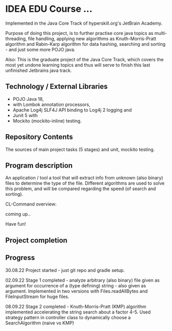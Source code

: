 # IDEA EDU Course ...

Implemented in the Java Core Track of hyperskill.org's JetBrain Academy.

Purpose of doing this project, is to further practise core java topics as multi-threading, file handling, applying
new algorithms as Knuth-Morris-Pratt algorithm and Rabin-Karp algorithm for data hashing, searching and sorting - and just some more POJO java.

Also: This is the graduate project of the Java Core Track, which covers the most yet undone learning topics and thus
will serve to finish this last unfinished Jetbrains java track.

## Technology / External Libraries

- POJO Java 18,
- with Lombok annotation processors,
- Apache Log4j SLF4J API binding to Log4j 2 logging and
- Junit 5 with
- Mockito (mockito-inline) testing.

## Repository Contents

The sources of main project tasks (5 stages) and unit, mockito testing.

## Program description

An application / tool a tool that will extract info from unknown (also binary) files
to determine the type of the file. Different algorithms are used to solve this problem, and will
be compared regarding the speed (of search and sorting).

CL-Command overview:

coming up..

Have fun!

## Project completion

[//]: # (Project was completed on xx.0d.22.)

## Progress

30.08.22 Project started - just git repo and gradle setup.

02.09.22 Stage 1 completed - analyze arbitrary (also binary) file given as argument for occurrence of a (type defining)
string - also given as argument. Implemented in two versions with Files.readAllBytes and FileInputStream for huge files.

08.09.22 Stage 2 completed - Knuth-Morris-Pratt (KMP) algorithm implemented accelerating the string search about a factor 4-5.
Used strategy pattern in controller class to dynamically choose a SearchAlgorithm (naive vs KMP)
